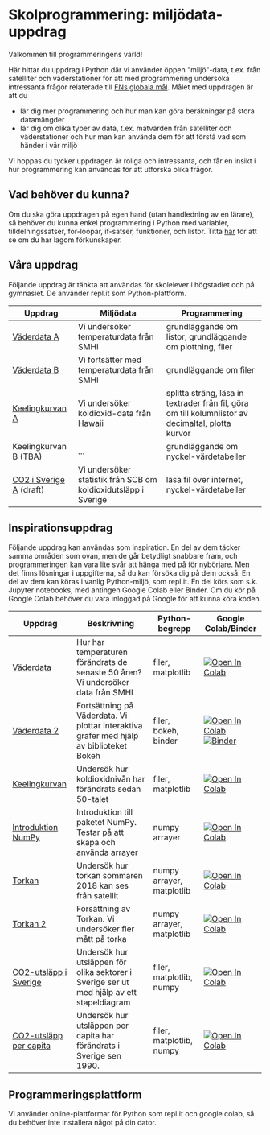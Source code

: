 # Skolprogrammering: miljödata-uppdrag

Välkommen till programmeringens värld!

Här hittar du uppdrag i Python där vi använder öppen "miljö"-data, t.ex. från satelliter och väderstationer för att med programmering undersöka intressanta frågor relaterade till [FNs globala mål](https://www.globalgoals.org). Målet med uppdragen är att du
* lär dig mer programmering och hur man kan göra beräkningar på stora datamängder
* lär dig om olika typer av data, t.ex. mätvärden från satelliter och väderstationer och hur man kan använda dem för att förstå vad som händer i vår miljö

Vi hoppas du tycker uppdragen är roliga och intressanta, och får en insikt i hur programmering kan användas för att utforska olika frågor.

## Vad behöver du kunna?

Om du ska göra uppdragen på egen hand (utan handledning av en lärare), så behöver du kunna enkel programmering i Python med variabler, tilldelningssatser, for-loopar, if-satser, funktioner, och listor. Titta [här](prerequisites.md) för att se om du har lagom förkunskaper.

## Våra uppdrag

Följande uppdrag är tänkta att användas för skolelever i högstadiet och på gymnasiet. De använder repl.it som Python-plattform.

|Uppdrag|Miljödata|Programmering|
|-------|-----------|--------------|
|[Väderdata A](weatherdata/Weatherdata_A_replit.md)|Vi undersöker temperaturdata från SMHI|grundläggande om listor, grundläggande om plottning, filer|
|[Väderdata B](weatherdata/Weatherdata_B_replit.md)|Vi fortsätter med temperaturdata från SMHI|grundläggande om filer|
|[Keelingkurvan A](co2/Keeling_A_replit.md)|Vi undersöker koldioxid-data från Hawaii|splitta sträng, läsa in textrader från fil, göra om till kolumnlistor av decimaltal, plotta kurvor|
|Keelingkurvan B (TBA)|...|grundläggande om nyckel-värdetabeller|
|[CO2 i Sverige A](co2_emission_sweden/co2_A_replit.md) (draft)|Vi undersöker statistik från SCB om koldioxidutsläpp i Sverige | läsa fil över internet, nyckel-värdetabeller|

## Inspirationsuppdrag

Följande uppdrag kan användas som inspiration. En del av dem täcker samma områden som ovan, men de går betydligt snabbare fram, och programmeringen kan vara lite svår att hänga med på för nybörjare. Men det finns lösningar i uppgifterna, så du kan försöka dig på dem också. En del av dem kan köras i vanlig Python-miljö, som repl.it. En del körs som s.k. Jupyter notebooks, med antingen Google Colab eller Binder. Om du kör på Google Colab behöver du vara inloggad på Google för att kunna köra koden.

|Uppdrag|Beskrivning|Python-begrepp|Google Colab/Binder|
|-------|-----------|--------------|------------|
|[Väderdata](weatherdata/README.md)|Hur har temperaturen förändrats de senaste 50 åren? Vi undersöker data från SMHI|filer, matplotlib|[![Open In Colab](https://colab.research.google.com/assets/colab-badge.svg)](https://colab.research.google.com/github/lunduniversity/schoolprog-satellite/blob/master/exercises/weatherdata/Weatherdata.ipynb)|
|[Väderdata 2](weatherdata2/README.md)|Fortsättning på Väderdata. Vi plottar interaktiva grafer med hjälp av biblioteket Bokeh|filer, bokeh, binder|[![Open In Colab](https://colab.research.google.com/assets/colab-badge.svg)](https://colab.research.google.com/github/lunduniversity/schoolprog-satellite/blob/master/exercises/weatherdata2/weatherdata_2_matplotlib.ipynb) [![Binder](https://mybinder.org/badge_logo.svg)](https://mybinder.org/v2/gh/lunduniversity/schoolprog-satellite/master?filepath=exercises%2Fweatherdata2%2FWeatherdata_2.ipynb)|
|[Keelingkurvan](co2/README.md)|Undersök hur koldioxidnivån har förändrats sedan 50-talet|filer, matplotlib|[![Open In Colab](https://colab.research.google.com/assets/colab-badge.svg)](https://colab.research.google.com/github/lunduniversity/schoolprog-satellite/blob/master/exercises/co2/Keelingkurvan.ipynb)|
|[Introduktion NumPy](numpy_intro/README.md)|Introduktion till paketet NumPy. Testar på att skapa och använda arrayer|numpy arrayer|[![Open In Colab](https://colab.research.google.com/assets/colab-badge.svg)](https://colab.research.google.com/github/lunduniversity/schoolprog-satellite/blob/master/exercises/numpy_intro/Introduktion_NumPy.ipynb)|
|[Torkan](drought/README.md)|Undersök hur torkan sommaren 2018 kan ses från satellit|numpy arrayer, matplotlib|[![Open In Colab](https://colab.research.google.com/assets/colab-badge.svg)](https://colab.research.google.com/github/lunduniversity/schoolprog-satellite/blob/master/exercises/drought/Bokskogen.ipynb)|
|[Torkan 2](drought2/README.md)|Forsättning av Torkan. Vi undersöker fler mått på torka| numpy arrayer, matplotlib|[![Open In Colab](https://colab.research.google.com/assets/colab-badge.svg)](https://colab.research.google.com/github/lunduniversity/schoolprog-satellite/blob/master/exercises/drought2/Torkan_2.ipynb)|
|[CO2-utsläpp i Sverige](co2_emission_sweden/README.md)|Undersök hur utsläppen för olika sektorer i Sverige ser ut med hjälp av ett stapeldiagram|filer, matplotlib, numpy|[![Open In Colab](https://colab.research.google.com/assets/colab-badge.svg)](https://colab.research.google.com/github/lunduniversity/schoolprog-satellite/blob/master/exercises/co2_emission_sweden/co2_sweden.ipynb)|
|[CO2-utsläpp per capita](co2_per_capita/README.md)|Undersök hur utsläppen per capita har förändrats i Sverige sen 1990.|filer, matplotlib, numpy|[![Open In Colab](https://colab.research.google.com/assets/colab-badge.svg)](https://colab.research.google.com/github/lunduniversity/schoolprog-satellite/blob/master/exercises/co2_per_capita/co2_sweden_per_capita.ipynb)|

## Programmeringsplattform

Vi använder online-plattformar för Python som repl.it och google colab, så du behöver inte installera något på din dator.
